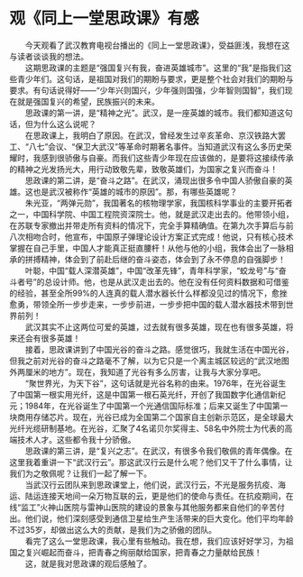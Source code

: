 # 观《同上一堂思政课》有感
&emsp;&emsp;今天观看了武汉教育电视台播出的《同上一堂思政课》，受益匪浅，我想在这与读者谈谈我的想法。</br>
&emsp;&emsp;这期思政课的主题是“强国复兴有我，奋进英雄城市”。这里的“我”是指我们这些青少年们。这句话，是祖国对我们的期盼与要求，更是整个社会对我们的期盼与要求。有句话说得好——“少年兴则国兴，少年强则国强，少年智则国智”，我们现在就是强国复兴的希望，民族振兴的未来。</br>
&emsp;&emsp;思政课的第一讲，是“精神之光”。武汉，是一座英雄的城市。我们都知道这句话，但为什么这么说呢？</br>
&emsp;&emsp;在思政课上，我明白了原因。在武汉，曾经发生过辛亥革命、京汉铁路大罢工、“八七”会议、“保卫大武汉”等革命时期著名事件。当知道武汉有这么多历史荣耀时，我感到很骄傲与自豪。而我们这些青少年现在应该做的，是要将这接续传承的精神之光发扬光大，用行动致敬先辈，致敬英雄们，为国家之复兴而奋斗！</br>
&emsp;&emsp;思政课的第二讲，是“奋斗之路”。在武汉，涌现出很多令中国人骄傲自豪的英雄。这也是武汉被称作“英雄的城市的原因”。那，有哪些英雄呢？</br>
&emsp;&emsp;朱光亚，“两弹元勋”，我国著名的核物理学家，我国核科学事业的主要开拓者之一，中国科学院、中国工程院资深院士。他，就是武汉走出去的。他带领小组，在苏联专家撤出并带走所有资料的情况下，完全手算精确值。在第九次手算后与前八次相吻合时，他宣布，中国原子弹理论设计方案正式完成！他说，只有核心技术掌握在自己手里，中国人才能真正挺直腰杆！从他与他的小组，我体会出了一脉相承的拼搏精神，体会到了前赴后继的奋斗姿态，体会到了永不停息的自强脚步！</br>
&emsp;&emsp;叶聪，中国“载人深潜英雄”，中国“改革先锋”，青年科学家，“蛟龙号”与“奋斗者号”的总设计师。他，也是从武汉走出去的。他在没有任何资料数据和可借鉴的经验，甚至全所99%的人连真的载人潜水器长什么样都没见过的情况下，愈挫愈勇，带领全所一步步走来，一步步前进，一步步把中国的载人潜水器技术带到世界前列！</br>
&emsp;&emsp;武汉其实不止这两位可爱的英雄，过去就有很多英雄，现在也有很多英雄，将来还会有很多英雄！</br>
&emsp;&emsp;接着，思政课讲到了中国光谷的奋斗之路。感觉很巧，我就生活在中国光谷，但我之前对光谷的奋斗之路毫不了解，以为它只是一个离主城区较远的“武汉地图外两厘米的地方”。现在，我知道了光谷有多么厉害，让我与大家分享吧。</br>
&emsp;&emsp;“聚世界光，为天下谷”，这句话就是光谷名称的由来。1976年，在光谷诞生了中国第一根实用光纤，这是中国第一根石英光纤，开创了我国数字化通信新纪元；1984年，在光谷诞生了中国第一个光通信国际标准；后来又诞生了中国第一块商用存储芯片。现在，光谷已成为全国第二个国家自主创新示范区，是全球最大光纤光缆研制基地。在光谷，汇聚了4名诺贝尔奖得主、58名中外院士为代表的高端技术人才。这些都令我十分骄傲。</br>
&emsp;&emsp;思政课的第三讲，是“复兴之志”。在武汉，有很多令我们敬佩的青年偶像。在这里我着重讲一下“武汉行云”。那这武汉行云是什么呢？他们又干了什么事情，让我们为之敬佩呢？让我们一起了解一下。</br>
&emsp;&emsp;当武汉行云团队来到思政课堂上，他们说，武汉行云，不光是服务抗疫、海运、陆运连接天地间一朵万物互联的云，更是他们的使命与责任。在抗疫期间，在线“监工”火神山医院与雷神山医院的建设的景象与其他服务都来自他们的辛苦付出。他们说，他们深刻感受到通信卫星给生产生活带来的巨大变化。他们平均年龄不过35岁，却做出这么大的贡献，是我们为之骄傲的团队。</br>
&emsp;&emsp;看完了这么一堂思政课，我心里有些触动。我在想，我们应该好好学习，为祖国之复兴崛起而奋斗，把青春之绚丽献给国家，把青春之力量献给民族！</br>
&emsp;&emsp;这，就是我对思政课的观后感触了。
